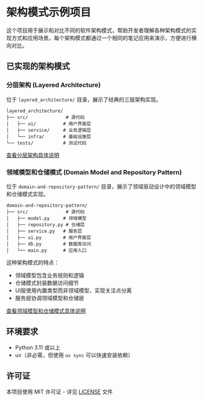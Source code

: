 # 架构模式示例项目

这个项目用于展示和对比不同的软件架构模式，帮助开发者理解各种架构模式的实现方式和应用场景。每个架构模式都通过一个相同的笔记应用来演示，方便进行横向对比。

## 已实现的架构模式

### 分层架构 (Layered Architecture)

位于 `layered_architecture/` 目录，展示了经典的三层架构实现。

```
layered_architecture/
├── src/              # 源代码
│   ├── ui/          # 用户界面层
│   ├── service/     # 业务逻辑层
│   └── infra/       # 基础设施层
└── tests/           # 测试代码
```

[查看分层架构具体说明](layered_architecture/README.md)

### 领域模型和仓储模式 (Domain Model and Repository Pattern)

位于 `domain-and-repository-pattern/` 目录，展示了领域驱动设计中的领域模型和仓储模式实现。

```
domain-and-repository-pattern/
├── src/              # 源代码
│   ├── model.py     # 领域模型
│   ├── repository.py # 仓储层
│   ├── service.py   # 服务层
│   ├── ui.py        # 用户界面层
│   ├── db.py        # 数据库访问
│   └── main.py      # 应用入口
```

这种架构模式的特点：
- 领域模型包含业务规则和逻辑
- 仓储模式封装数据访问细节
- UI层使用内置类型而非领域模型，实现关注点分离
- 服务层协调领域模型和仓储层

[查看领域模型和仓储模式具体说明](domain-and-repository-pattern/README.md)

## 环境要求

- Python 3.11 或以上
- uv（非必需，但使用 `uv sync` 可以快速安装依赖）

## 许可证

本项目使用 MIT 许可证 - 详见 [LICENSE](LICENSE) 文件
